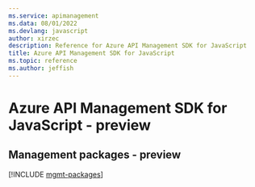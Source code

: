 ```yaml
---
ms.service: apimanagement
ms.data: 08/01/2022
ms.devlang: javascript
author: xirzec
description: Reference for Azure API Management SDK for JavaScript
title: Azure API Management SDK for JavaScript
ms.topic: reference
ms.author: jeffish
---
```

# Azure API Management SDK for JavaScript - preview

## Management packages - preview
[!INCLUDE [mgmt-packages](api-management-mgmt-index.md)]